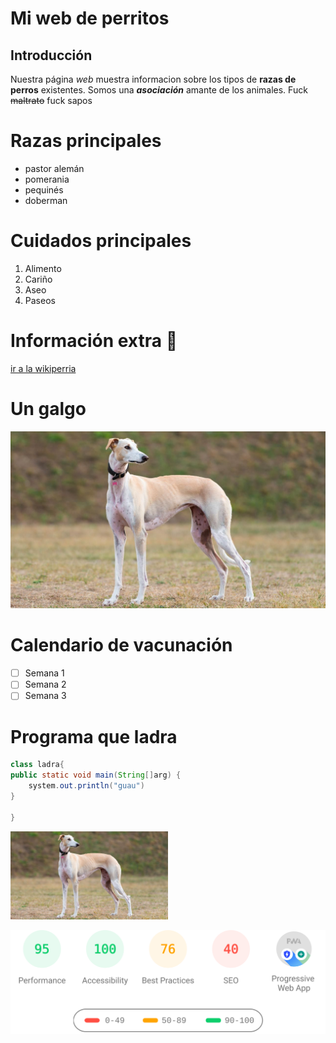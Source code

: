 # Mi web de perritos

## Introducción

Nuestra página *web* muestra informacion sobre los tipos de **razas de perros** existentes. Somos una **_asociación_** amante de los animales. Fuck ~~maltrato~~ fuck sapos

# Razas principales
- pastor alemán
- pomerania
- pequinés
- doberman

# Cuidados principales
1. Alimento
2. Cariño
3. Aseo
4. Paseos

# Información extra :dog:

[ir a la wikiperria](https://es.wikipedia.org/wiki/Canis_familiaris)

# Un galgo
![Foto de un galgo](galgo.jpg)


# Calendario de vacunación
- [ ] Semana 1
- [ ] Semana 2
- [ ] Semana 3

# Programa que ladra

```java
class ladra{
public static void main(String[]arg) {
    system.out.println("guau")
}

}
```

<img width="50%" src="galgo.jpg">

![banner](banner.svg)



